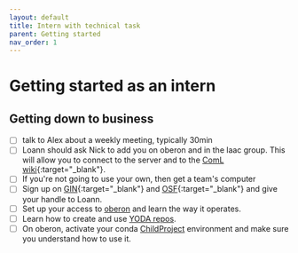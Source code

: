 ```yaml
---
layout: default
title: Intern with technical task
parent: Getting started
nav_order: 1
---
```


# Getting started as an intern

## Getting down to business

- [ ] talk to Alex about a weekly meeting, typically 30min
- [ ] Loann should ask Nick to add you on oberon and in the laac group. This will allow you to connect to the server and to the [ComL wiki](https://wiki.cognitive-ml.fr/){:target="_blank"}.
- [ ] If you're not going to use your own, then get a team's computer
- [ ] Sign up on [GIN](https://gin.g-node.org/){:target="_blank"} and [OSF](https://osf.io){:target="_blank"} and give your handle to Loann.
- [ ] Set up your access to [oberon](../oberon) and learn the way it operates.
- [ ] Learn how to create and use [YODA repos](../yoda-projects.md).
- [ ] On oberon, activate your conda [ChildProject](../childproject) environment and make sure you understand how to use it.

<!--- Scripts that are required for this specific page. It won't be displayed. Keep that section after all markdown.
-->
<script>
/*Enables the checkboxes*/
var inp = document.getElementsByTagName("input");
for (var i = 0; i < inp.length; i++) {
    if ( inp[i].type == "checkbox" ) {
        inp[i].disabled=false;
    }
}
</script>
